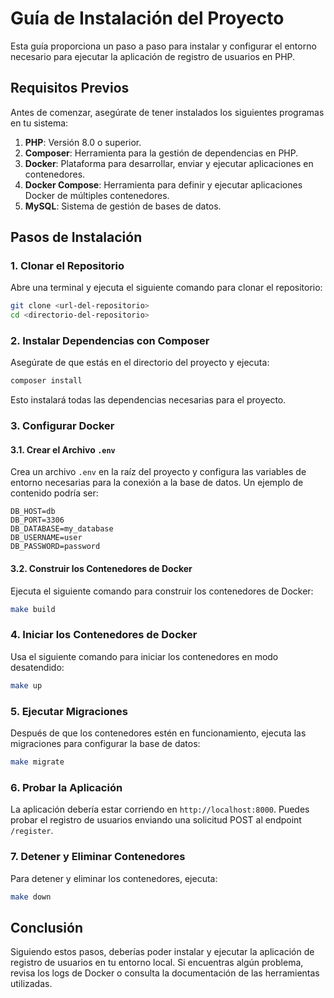 # Guía de Instalación del Proyecto

Esta guía proporciona un paso a paso para instalar y configurar el entorno necesario para ejecutar la aplicación de registro de usuarios en PHP.

## Requisitos Previos

Antes de comenzar, asegúrate de tener instalados los siguientes programas en tu sistema:

1. **PHP**: Versión 8.0 o superior.
2. **Composer**: Herramienta para la gestión de dependencias en PHP.
3. **Docker**: Plataforma para desarrollar, enviar y ejecutar aplicaciones en contenedores.
4. **Docker Compose**: Herramienta para definir y ejecutar aplicaciones Docker de múltiples contenedores.
5. **MySQL**: Sistema de gestión de bases de datos.

## Pasos de Instalación

### 1. Clonar el Repositorio

Abre una terminal y ejecuta el siguiente comando para clonar el repositorio:

```bash
git clone <url-del-repositorio>
cd <directorio-del-repositorio>
```

### 2. Instalar Dependencias con Composer

Asegúrate de que estás en el directorio del proyecto y ejecuta:

```bash
composer install
```

Esto instalará todas las dependencias necesarias para el proyecto.

### 3. Configurar Docker

#### 3.1. Crear el Archivo `.env`

Crea un archivo `.env` en la raíz del proyecto y configura las variables de entorno necesarias para la conexión a la base de datos. Un ejemplo de contenido podría ser:

```
DB_HOST=db
DB_PORT=3306
DB_DATABASE=my_database
DB_USERNAME=user
DB_PASSWORD=password
```

#### 3.2. Construir los Contenedores de Docker

Ejecuta el siguiente comando para construir los contenedores de Docker:

```bash
make build
```

### 4. Iniciar los Contenedores de Docker

Usa el siguiente comando para iniciar los contenedores en modo desatendido:

```bash
make up
```

### 5. Ejecutar Migraciones

Después de que los contenedores estén en funcionamiento, ejecuta las migraciones para configurar la base de datos:

```bash
make migrate
```

### 6. Probar la Aplicación

La aplicación debería estar corriendo en `http://localhost:8000`. Puedes probar el registro de usuarios enviando una solicitud POST al endpoint `/register`.

### 7. Detener y Eliminar Contenedores

Para detener y eliminar los contenedores, ejecuta:

```bash
make down
```

## Conclusión

Siguiendo estos pasos, deberías poder instalar y ejecutar la aplicación de registro de usuarios en tu entorno local. Si encuentras algún problema, revisa los logs de Docker o consulta la documentación de las herramientas utilizadas.
